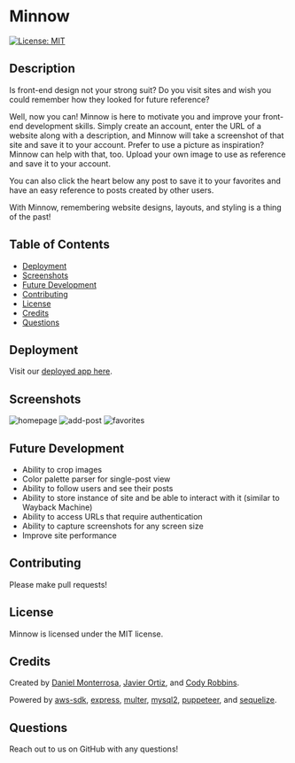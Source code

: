# Minnow

[![License: MIT](https://img.shields.io/badge/License-MIT-yellow.svg)](https://opensource.org/licenses/MIT)

## Description
Is front-end design not your strong suit? Do you visit sites and wish you could remember how they looked for future reference? 

Well, now you can! Minnow is here to motivate you and improve your front-end development skills. Simply create an account, enter the URL of a website along with a description, and Minnow will take a screenshot of that site and save it to your account. Prefer to use a picture as inspiration? Minnow can help with that, too. Upload your own image to use as reference and save it to your account.

You can also click the heart below any post to save it to your favorites and have an easy reference to posts created by other users.

With Minnow, remembering website designs, layouts, and styling is a thing of the past!


## Table of Contents
* [Deployment](#deployment)
* [Screenshots](#screenshots)
* [Future Development](#future-development)
* [Contributing](#contributing)
* [License](#license)
* [Credits](#credits)
* [Questions](#questions)

## Deployment
Visit our [deployed app here](https://nameless-river-82781.herokuapp.com/).

## Screenshots
![homepage](https://user-images.githubusercontent.com/65088117/93543128-bb9f2a80-f928-11ea-8cfb-511ce7757b05.png)
![add-post](https://user-images.githubusercontent.com/65088117/93543202-f43f0400-f928-11ea-83b3-c993fe8e4b0c.png)
![favorites](https://user-images.githubusercontent.com/65088117/93543267-218bb200-f929-11ea-9307-ac8ea877ffba.png)

## Future Development
* Ability to crop images
* Color palette parser for single-post view
* Ability to follow users and see their posts
* Ability to store instance of site and be able to interact with it (similar to Wayback Machine)
* Ability to access URLs that require authentication
* Ability to capture screenshots for any screen size
* Improve site performance

## Contributing
Please make pull requests!

## License
Minnow is licensed under the MIT license.

## Credits
Created by [Daniel Monterrosa](https://github.com/Dannymont94), [Javier Ortiz](https://github.com/ortizjavier10), and [Cody Robbins](https://github.com/CodyRobbins99).

Powered by [aws-sdk](https://www.npmjs.com/package/aws-sdk), [express](https://www.npmjs.com/package/express), [multer](https://www.npmjs.com/package/multer), [mysql2](https://www.npmjs.com/package/mysql2), [puppeteer](https://www.npmjs.com/package/puppeteer), and [sequelize](https://www.npmjs.com/package/sequelize).

## Questions
Reach out to us on GitHub with any questions!
